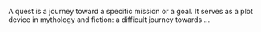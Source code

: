 A quest is a journey toward a specific mission or a goal. It serves as a plot device in mythology and fiction: a difficult journey towards ...
